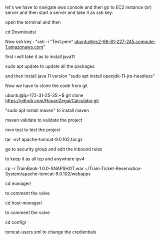 let's we have to navigate aws console and then go to  EC2 instance (or) server
and then start a server and take it as ssh key:

open the terminal and then 

cd Downloads/

Now ssh key : "ssh -i "Test.pem" ubuntu@ec2-98-81-227-245.compute-1.amazonaws.com"

first i will take it as to install java11

sudo apt update         to update all the packages

and then install java 11 version "sudo apt install openjdk-11-jre-headless"

Now we have to clone the code from git

ubuntu@ip-172-31-25-35:~$ git clone https://github.com/HouariZegai/Calculator.git


"sudo apt install maven" to install maven

maven validate   to validate the project 

mvn test          to test the project

tar -xvf  apache-tomcat-9.0.102.tar.gz

go to security group and edit the inbound rules

to keep it as all tcp  and anywhere ipv4

cp -r TrainBook-1.0.0-SNAPSHOT.war ~/Train-Ticket-Reservation-System/apache-tomcat-9.0.102/webapps

cd manager/

to comment the valve

cd host-manager/

to comment the valve

cd config/

 tomcat-users.xml    to change the credientials

 

 














